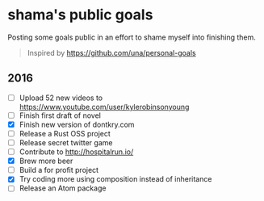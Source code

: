# shama's public goals

Posting some goals public in an effort to shame myself into finishing them.

> Inspired by https://github.com/una/personal-goals

## 2016

- [ ] Upload 52 new videos to https://www.youtube.com/user/kylerobinsonyoung
- [ ] Finish first draft of novel
- [x] Finish new version of dontkry.com
- [ ] Release a Rust OSS project
- [ ] Release secret twitter game
- [ ] Contribute to http://hospitalrun.io/
- [x] Brew more beer
- [ ] Build a for profit project
- [x] Try coding more using composition instead of inheritance
- [ ] Release an Atom package

